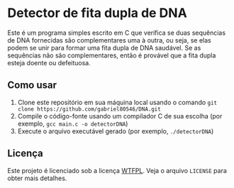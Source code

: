 # Detector de fita dupla de DNA

Este é um programa simples escrito em C que verifica se duas sequências de DNA fornecidas são complementares uma à outra, ou seja, se elas podem se unir para formar uma fita dupla de DNA saudável. Se as sequências não são complementares, então é provável que a fita dupla esteja doente ou defeituosa.

## Como usar

1. Clone este repositório em sua máquina local usando o comando `git clone https://github.com/gabriel80546/DNA.git`
2. Compile o código-fonte usando um compilador C de sua escolha (por exemplo, `gcc main.c -o detectorDNA`)
3. Execute o arquivo executável gerado (por exemplo, `./detectorDNA`)

## Licença

Este projeto é licenciado sob a licença [WTFPL](http://www.wtfpl.net/). Veja o arquivo `LICENSE` para obter mais detalhes.
